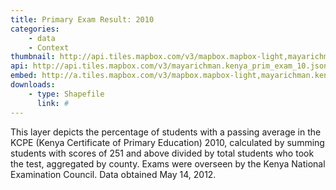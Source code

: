 ```yaml
---
title: Primary Exam Result: 2010
categories: 
    - data
    - Context
thumbnail: http://api.tiles.mapbox.com/v3/mapbox.mapbox-light,mayarichman.kenya_prim_exam_10/7/77/63.png128
api: http://api.tiles.mapbox.com/v3/mayarichman.kenya_prim_exam_10.jsonp
embed: http://a.tiles.mapbox.com/v3/mapbox.mapbox-light,mayarichman.kenya_prim_exam_10.html#6/-0.1318/37.0899
downloads:
    - type: Shapefile
      link: #
---
```

<p>This layer depicts the percentage of students with a passing average in the KCPE (Kenya Certificate of Primary Education) 2010, calculated by summing students with scores of 251 and above divided by total students who took the test, aggregated by county. Exams were overseen by the Kenya National Examination Council. Data obtained May 14, 2012.</p>